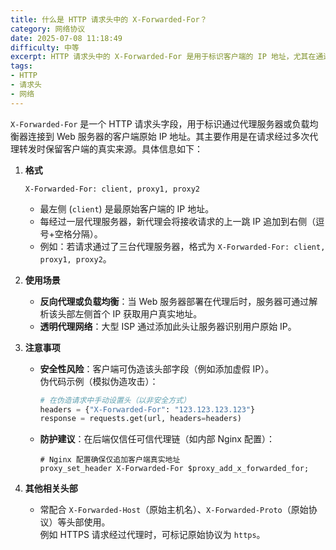 ```yaml
---
title: 什么是 HTTP 请求头中的 X-Forwarded-For？
category: 网络协议
date: 2025-07-08 11:18:49
difficulty: 中等
excerpt: HTTP 请求头中的 X-Forwarded-For 是用于标识客户端的 IP 地址，尤其在通过代理服务器时。
tags:
- HTTP
- 请求头
- 网络
---
```

`X-Forwarded-For` 是一个 HTTP 请求头字段，用于标识通过代理服务器或负载均衡器连接到 Web 服务器的客户端原始 IP 地址。其主要作用是在请求经过多次代理转发时保留客户端的真实来源。具体信息如下：

1. **格式**
   ```
   X-Forwarded-For: client, proxy1, proxy2
   ```
   - 最左侧 (`client`) 是最原始客户端的 IP 地址。
   - 每经过一层代理服务器，新代理会将接收请求的上一跳 IP 追加到右侧（逗号+空格分隔）。
   - 例如：若请求通过了三台代理服务器，格式为 `X-Forwarded-For: client, proxy1, proxy2`。

2. **使用场景**
   - **反向代理或负载均衡**：当 Web 服务器部署在代理后时，服务器可通过解析该头部左侧首个 IP 获取用户真实地址。
   - **透明代理网络**：大型 ISP 通过添加此头让服务器识别用户原始 IP。

3. **注意事项**
   - **安全性风险**：客户端可伪造该头部字段（例如添加虚假 IP）。  
     伪代码示例（模拟伪造攻击）：
     ```python
     # 在伪造请求中手动设置头（以非安全方式）
     headers = {"X-Forwarded-For": "123.123.123.123"}
     response = requests.get(url, headers=headers)
     ```
   - **防护建议**：在后端仅信任可信代理链（如内部 Nginx 配置）：
     ```nginx
     # Nginx 配置确保仅追加客户端真实地址
     proxy_set_header X-Forwarded-For $proxy_add_x_forwarded_for;
     ```

4. **其他相关头部**
   - 常配合 `X-Forwarded-Host`（原始主机名）、`X-Forwarded-Proto`（原始协议）等头部使用。  
     例如 HTTPS 请求经过代理时，可标记原始协议为 `https`。
